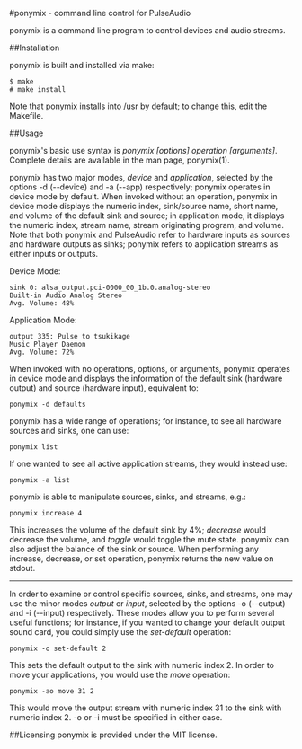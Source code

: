 #ponymix - command line control for PulseAudio

ponymix is a command line program to control devices and audio streams.

##Installation

ponymix is built and installed via make:

	$ make
	# make install

Note that ponymix installs into /usr by default; to change this, edit the
Makefile.

##Usage

ponymix's basic use syntax is *ponymix [options] operation [arguments]*.
Complete details are available in the man page, ponymix(1).

ponymix has two major modes, *device* and *application*, selected by the
options -d (--device) and -a (--app) respectively; ponymix operates in device
mode by default.  When invoked without an operation, ponymix in device mode
displays the numeric index, sink/source name, short name, and volume of the
default sink and source; in application mode, it displays the numeric index,
stream name, stream originating program, and volume.  Note that both ponymix
and PulseAudio refer to hardware inputs as sources and hardware outputs as
sinks; ponymix refers to application streams as either inputs or outputs.

Device Mode:
```
sink 0: alsa_output.pci-0000_00_1b.0.analog-stereo
Built-in Audio Analog Stereo
Avg. Volume: 48%
```

Application Mode:
```
output 335: Pulse to tsukikage
Music Player Daemon
Avg. Volume: 72%
```

When invoked with no operations, options, or arguments, ponymix operates in
device mode and displays the information of the default sink (hardware output)
and source (hardware input), equivalent to:

	ponymix -d defaults

ponymix has a wide range of operations; for instance, to see all hardware
sources and sinks, one can use:
	
	ponymix list

If one wanted to see all active application streams, they would instead use:

	ponymix -a list

ponymix is able to manipulate sources, sinks, and streams, e.g.:
	
	ponymix increase 4

This increases the volume of the default sink by 4%; *decrease* would decrease
the volume, and *toggle* would toggle the mute state.  ponymix can also adjust
the balance of the sink or source.  When performing any increase, decrease, or
set operation, ponymix returns the new value on stdout.

---

In order to examine or control specific sources, sinks, and streams, one may
use the minor modes *output* or *input*, selected by the options -o (--output)
and -i (--input) respectively.  These modes allow you to perform several useful
functions; for instance, if you wanted to change your default output sound
card, you could simply use the *set-default* operation: 

	ponymix -o set-default 2

This sets the default output to the sink with numeric index 2.  In order to
move your applications, you would use the *move* operation:

	ponymix -ao move 31 2

This would move the output stream with numeric index 31 to the sink with
numeric index 2.  -o or -i must be specified in either case.

##Licensing
ponymix is provided under the MIT license.
